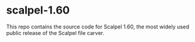 # scalpel-1.60
This repo contains the source code for Scalpel 1.60, the most widely used public release of the Scalpel file carver.
